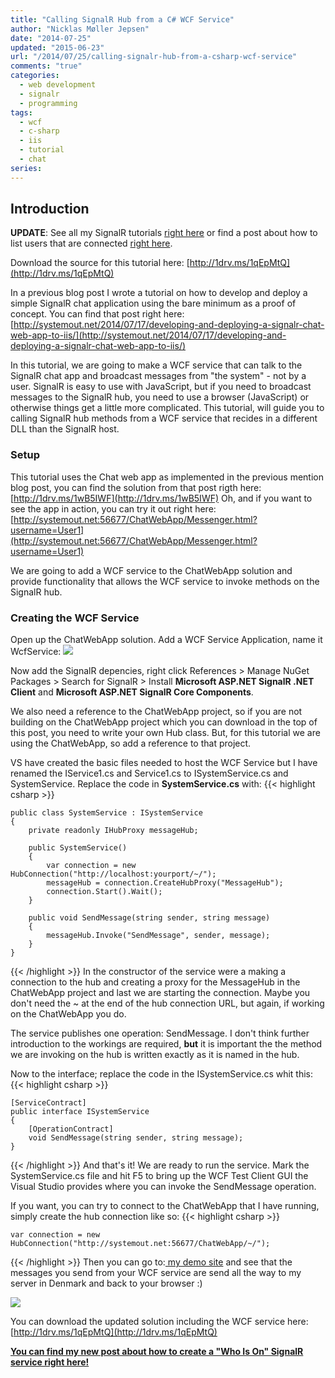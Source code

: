 ```yaml
---
title: "Calling SignalR Hub from a C# WCF Service"
author: "Nicklas Møller Jepsen"
date: "2014-07-25"
updated: "2015-06-23"
url: "/2014/07/25/calling-signalr-hub-from-a-csharp-wcf-service"
comments: "true"
categories:
  - web development
  - signalr
  - programming
tags:
  - wcf
  - c-sharp
  - iis
  - tutorial
  - chat
series:
---
```

## Introduction
**UPDATE**: See all my SignalR tutorials [right here](http://systemout.net/categories/signalr/) or find a post about how to list users that are connected [right here](http://systemout.net/2015/06/10/developing-a-who-is-on-chat-web-app-using-signalr-and-wpf/).

Download the source for this tutorial here: [http://1drv.ms/1qEpMtQ](http://1drv.ms/1qEpMtQ)

In a previous blog post I wrote a tutorial on how to develop and deploy a simple SignalR chat application using the bare minimum as a proof of concept. You can find that post right here: [http://systemout.net/2014/07/17/developing-and-deploying-a-signalr-chat-web-app-to-iis/](http://systemout.net/2014/07/17/developing-and-deploying-a-signalr-chat-web-app-to-iis/)

In this tutorial, we are going to make a WCF service that can talk to the SignalR chat app and broadcast messages from "the system" - not by a user.
SignalR is easy to use with JavaScript, but if you need to broadcast messages to the SignalR hub, you need to use a browser (JavaScript) or otherwise things get a little more complicated.
This tutorial, will guide you to calling SignalR hub methods from a WCF service that recides in a different DLL than the SignalR host.<!--more-->

### Setup
This tutorial uses the Chat web app as implemented in the previous mention blog post, you can find the solution from that post rigth here: [http://1drv.ms/1wB5IWF](http://1drv.ms/1wB5IWF)
Oh, and if you want to see the app in action, you can try it out right here: [http://systemout.net:56677/ChatWebApp/Messenger.html?username=User1](http://systemout.net:56677/ChatWebApp/Messenger.html?username=User1)

We are going to add a WCF service to the ChatWebApp solution and provide functionality that allows the WCF service to invoke methods on the SignalR hub.

### Creating the WCF Service
Open up the ChatWebApp solution.
Add a WCF Service Application, name it WcfService:
![](http://systemout.net/images/SignalRCreateWcfServiceProject.png)

Now add the SignalR depencies, right click References > Manage NuGet Packages > Search for SignalR > Install **Microsoft ASP.NET SignalR .NET Client** and **Microsoft ASP.NET SignalR Core Components**.

We also need a reference to the ChatWebApp project, so if you are not building on the ChatWebApp project which you can download in the top of this post, you need to write your own Hub class. But, for this tutorial we are using the ChatWebApp, so add a reference to that project.

<script async src="//pagead2.googlesyndication.com/pagead/js/adsbygoogle.js"></script>
<!-- ResponsiveHeader -->
<ins class="adsbygoogle"
     style="display:block"
     data-ad-client="ca-pub-5807169669170468"
     data-ad-slot="5652122954"
     data-ad-format="auto"></ins>
<script>
(adsbygoogle = window.adsbygoogle || []).push({});
</script>

VS have created the basic files needed to host the WCF Service but I have renamed the IService1.cs and Service1.cs to ISystemService.cs and SystemService.
Replace the code in **SystemService.cs** with:
{{< highlight  csharp >}}

    public class SystemService : ISystemService
    {
        private readonly IHubProxy messageHub;

        public SystemService()
        {
            var connection = new HubConnection("http://localhost:yourport/~/");
            messageHub = connection.CreateHubProxy("MessageHub");
            connection.Start().Wait();
        }

        public void SendMessage(string sender, string message)
        {
            messageHub.Invoke("SendMessage", sender, message);
        }
    }
{{< /highlight >}}
In the constructor of the service were a making a connection to the hub and creating a proxy for the MessageHub in the ChatWebApp project and last we are starting the connection.
Maybe you don't need the ~ at the end of the hub connection URL, but again, if working on the ChatWebApp you do.

The service publishes one operation: SendMessage. I don't think further introduction to the workings are required, **but** it is important the the method we are invoking on the hub is written exactly as it is named in the hub.

Now to the interface; replace the code in the ISystemService.cs whit this:
{{< highlight  csharp >}}

    [ServiceContract]
    public interface ISystemService
    {
        [OperationContract]
        void SendMessage(string sender, string message);
    }
{{< /highlight >}}
And that's it! We are ready to run the service.
Mark the SystemService.cs file and hit F5 to bring up the WCF Test Client GUI the Visual Studio provides where you can invoke the SendMessage operation.

If you want, you can try to connect to the ChatWebApp that I have running, simply create the hub connection like so:
{{< highlight  csharp >}}

	var connection = new HubConnection("http://systemout.net:56677/ChatWebApp/~/");
{{< /highlight >}}
Then you can go to:<a href="http://systemout.net:56677/ChatWebApp/Messenger.html?username=user1" target="_blank"> my demo site</a> and see that the messages you send from your WCF service are send all the way to my server in Denmark and back to your browser :)

![](http://systemout.net/images/ChromeExample.png)

You can download the updated solution including the WCF service here: [http://1drv.ms/1qEpMtQ](http://1drv.ms/1qEpMtQ)

**[You can find my new post about how to create a "Who Is On" SignalR service right here!](http://systemout.net/2015/06/10/developing-a-who-is-on-chat-web-app-using-signalr-and-wpf/)**